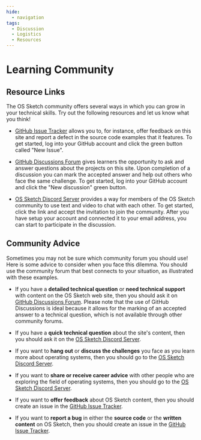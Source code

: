 ```yaml
---
hide:
  - navigation
tags:
  - Discussion
  - Logistics
  - Resources
---
```


# Learning Community

## Resource Links

The OS Sketch community offers several ways in which you can grow in your
technical skills. Try out the following resources and let us know what you
think!

- [GitHub Issue
  Tracker](https://github.com/OS-Sketch/www.os-sketch.com/issues)
  allows you to, for instance, offer feedback on this site and report a defect
  in the source code examples that it features. To get started, log into your
  GitHub account and click the green button called "New Issue".

- [GitHub Discussions
  Forum](https://github.com/OS-Sketch/www.os-sketch.com/discussions) gives
  learners the opportunity to ask and answer questions about the projects on
  this site. Upon completion of a discussion you can mark the accepted answer
  and help out others who face the same challenge. To get started, log into your
  GitHub account and click the "New discussion" green button.

- [OS Sketch Discord Server](https://discord.gg/9VfCdqffu6) provides a way for
  members of the OS Sketch community to use text and video to chat with each
  other. To get started, click the link and accept the invitation to join the
  community. After you have setup your account and connected it to your email
  address, you can start to participate in the discussion.

## Community Advice

Sometimes you may not be sure which community forum you should use! Here is some
advice to consider when you face this dilemma. You should use the community
forum that best connects to your situation, as illustrated with these examples.

- If you have a **detailed technical question** or **need technical support**
  with content on the OS Sketch web site, then you should ask it on [GitHub
  Discussions
  Forum](https://github.com/OS-Sketch/www.os-sketch.com/discussions). Please
  note that the use of GitHub Discussions is ideal because it allows for the
  marking of an accepted answer to a technical question, which is not available
  through other community forums.

- If you have a **quick technical question** about the site's content, then you
  should ask it on the [OS Sketch Discord
  Server](https://discord.gg/9VfCdqffu6).

- If you want to **hang out** or **discuss the challenges** you face as you
  learn more about operating systems, then you should go to the [OS Sketch
  Discord Server](https://discord.gg/9VfCdqffu6).

- If you want to **share or receive career advice** with other people who are
  exploring the field of operating systems, then you should go to the [OS Sketch
  Discord Server](https://discord.gg/9VfCdqffu6).

- If you want to **offer feedback** about OS Sketch content, then you should
  create an issue in the [GitHub Issue
  Tracker](https://github.com/OS-Sketch/www.os-sketch.com/issues).

- If you want to **report a bug** in either the **source code** or the **written
  content** on OS Sketch, then you should create an issue in the
  [GitHub Issue
  Tracker](https://github.com/OS-Sketch/www.os-sketch.com/issues).
